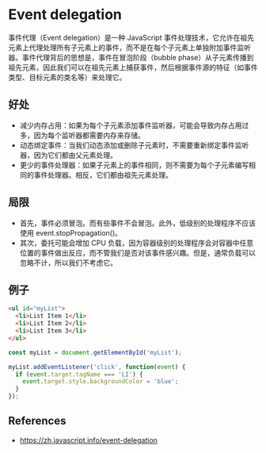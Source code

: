 # Event delegation

事件代理（Event delegation）是一种 JavaScript 事件处理技术，它允许在祖先元素上代理处理所有子元素上的事件，而不是在每个子元素上单独附加事件监听器。事件代理背后的思想是，事件在冒泡阶段（bubble phase）从子元素传播到祖先元素，因此我们可以在祖先元素上捕获事件，然后根据事件源的特征（如事件类型、目标元素的类名等）来处理它。

## 好处

- 减少内存占用：如果为每个子元素添加事件监听器，可能会导致内存占用过多，因为每个监听器都需要内存来存储。
- 动态绑定事件：当我们动态添加或删除子元素时，不需要重新绑定事件监听器，因为它们都由父元素处理。
- 更少的事件处理器：如果子元素上的事件相同，则不需要为每个子元素编写相同的事件处理器。相反，它们都由祖先元素处理。

## 局限

- 首先，事件必须冒泡。而有些事件不会冒泡。此外，低级别的处理程序不应该使用 event.stopPropagation()。
- 其次，委托可能会增加 CPU 负载，因为容器级别的处理程序会对容器中任意位置的事件做出反应，而不管我们是否对该事件感兴趣。但是，通常负载可以忽略不计，所以我们不考虑它。

## 例子

```html
<ul id="myList">
  <li>List Item 1</li>
  <li>List Item 2</li>
  <li>List Item 3</li>
</ul>
```

```js
const myList = document.getElementById('myList');

myList.addEventListener('click', function(event) {
  if (event.target.tagName === 'LI') {
    event.target.style.backgroundColor = 'blue';
  }
});
```

## References

- https://zh.javascript.info/event-delegation
